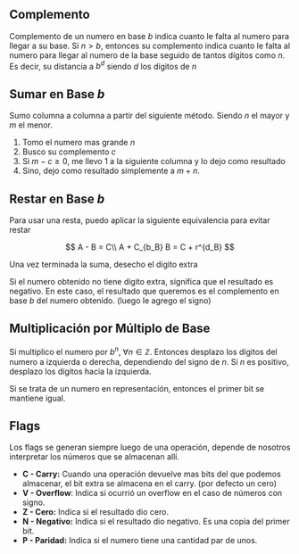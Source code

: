## Complemento

Complemento de un numero en base $b$ indica cuanto le falta al numero para llegar a su base. Si $n > b$, entonces su complemento indica cuanto le falta al numero para llegar al numero de la base seguido de tantos dígitos como $n$. Es decir, su distancia a $b^d$ siendo $d$ los dígitos de $n$

## Sumar en Base $b$

Sumo columna a columna a partir del siguiente método. Siendo $n$ el mayor y $m$ el menor.

1. Tomo el numero mas grande $n$
2. Busco su complemento $c$
3. Si $m-c ≥ 0$, me llevo $1$ a la siguiente columna y lo dejo como resultado
4. Sino, dejo como resultado simplemente a $m + n$.

## Restar en Base $b$

Para usar una resta, puedo aplicar la siguiente equivalencia para evitar restar

$$
A - B = C\\
A + C_{b_B} B = C + r^{d_B}
$$

Una vez terminada la suma, desecho el digito extra

Si el numero obtenido no tiene digito extra, significa que el resultado es negativo. En este caso, el resultado que queremos es el complemento en base $b$ del numero obtenido. (luego le agrego el signo)

## Multiplicación por Múltiplo de Base

Si multiplico el numero por $b^n,\ \forall n\in\mathbb{Z}$. Entonces desplazo los dígitos del numero a izquierda o derecha, dependiendo del signo de $n$. Si $n$ es positivo, desplazo los dígitos hacia la izquierda.

Si se trata de un numero en representación, entonces el primer bit se mantiene igual.

## Flags

Los flags se generan siempre luego de una operación, depende de nosotros interpretar los números que se almacenan allí.

- **C - Carry:** Cuando una operación devuelve mas bits del que podemos almacenar, el bit extra se almacena en el carry. (por defecto un cero)
- **V - Overflow**: Indica si ocurrió un overflow en el caso de números con signo.
- **Z - Cero:** Indica si el resultado dio cero.
- **N - Negativo:** Indica si el resultado dio negativo. Es una copia del primer bit.
- **P - Paridad:** Indica si el numero tiene una cantidad par de unos.
